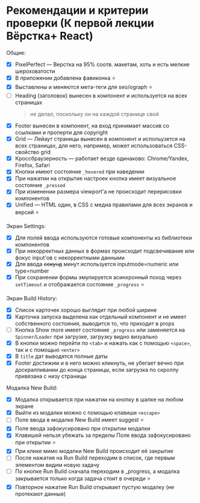 # Рекомендации и критерии проверки (К первой лекции Вёрстка+ React)

Общие:
- [x] PixelPerfect — Верстка на 95% соотв. макетам, хоть и есть мелкие шероховатости
- [x] В приложении добавлена фавиконка ⭐
- [x] Выставлены и меняются мета-теги для seo/ograph ⭐
- [ ] Heading (заголовок) вынесен в компонент и используется на всех страницах
  > не делал, поскольку он на каждой странице свой
- [x] Footer вынесен в компонент, на вход принимает массив со ссылками и проперти для copyright
- [x] Grid — Лейаут страницы вынесен в компонент и испольузется на всех страницах, для него, например, может использоваться CSS-свойство grid
- [x] Кроссбраузерность — работает везде одинаково: Chrome/Yandex, Firefox, Safari
- [x] Кнопки имеют состояние `_hovered` при наведении
- [x] При нажатии на открытие настроек кнопка имеет визуальное состояние `_pressed`
- [x] При изменении размера viewport'а не происходит перерисовки компонентов
- [x] Unified — HTML один, в CSS с медиа правилами для всех экранов и версий ⭐

Экран Settings:
- [x] Для полей ввода используются готовые компоненты из библиотеки компонентов
- [x] При некорректных данных в формах происходит подсвечивание или фокус input'ов с некорректными данными
- [x] Для ввода ~~секунд~~ минут используется inputmode=numeric или type=number
- [x] При сохранении формы эмулируется асинхронный поход через `setTimeout` и отображается состояние `_progress` ⭐

Экран Build History:
- [x] Список карточек хорошо выглядит при любой ширине
- [x] Карточка запуска выделена как отдельный компонент и не имеет собственного состояния, выводится то, что приходит в props
- [ ] Кнопка Show more имеет состояние `_progress` или заменяется на `Spinner`/`Loader` при загрузке, загрузку видно визуально
- [x] В кнопки можно перейти по `<tab>` и нажать как с помощью `<space>`, так и с помощью `<enter>`
- [x] В `title` дат выводятся полные даты
- [x] Footer достижим и в него можно кликнуть, не убегает вечно при доскралливании до конца страницы, если загрузка по скроллу привязана с низу страницы

Модалка New Build:
- [x] Модалка открывается при нажатии на кнопку в шапке на любом экране
- [x] Выйти из модалки можно с помощью клавиши `<escape>`
- [ ] Поле ввода в модалке New Build имеет suggest ⭐
- [x] Поле ввода зафокусировано при открытии модалки
- [x] Клавишей <tab> нельзя убежать за пределы Поле ввода зафокусировано при открытии ⭐
- [x] При клике мимо модалки New Build происходит её закрытие
- [ ] После нажатия на Run Build переходим в список, где первым элементом видим новую задачу
- [ ] По кнопке Run Build сначала переходим в _progress, а модалка закрывается только когда задача стоит в очереди ⭐
- [x] Повторное нажатие Run Build открывает пустую модалку (не протекают данные)